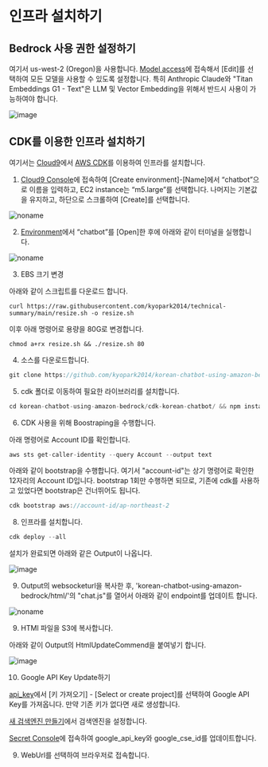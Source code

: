 # 인프라 설치하기

## Bedrock 사용 권한 설정하기

여기서 us-west-2 (Oregon)을 사용합니다. [Model access](https://us-east-1.console.aws.amazon.com/bedrock/home?region=us-east-1#/modelaccess)에 접속해서 [Edit]를 선택하여 모든 모델을 사용할 수 있도록 설정합니다. 특히 Anthropic Claude와 "Titan Embeddings G1 - Text"은 LLM 및 Vector Embedding을 위해서 반드시 사용이 가능하여야 합니다.

![image](https://github.com/kyopark2014/question-answering-chatbot-with-vector-store/assets/52392004/112fa4f6-680b-4cbf-8018-3bef6514ccf3)



## CDK를 이용한 인프라 설치하기


여기서는 [Cloud9](https://aws.amazon.com/ko/cloud9/)에서 [AWS CDK](https://aws.amazon.com/ko/cdk/)를 이용하여 인프라를 설치합니다.

1) [Cloud9 Console](https://ap-northeast-2.console.aws.amazon.com/cloud9control/home?region=ap-northeast-2#/create)에 접속하여 [Create environment]-[Name]에서 “chatbot”으로 이름을 입력하고, EC2 instance는 “m5.large”를 선택합니다. 나머지는 기본값을 유지하고, 하단으로 스크롤하여 [Create]를 선택합니다.

![noname](https://github.com/kyopark2014/chatbot-based-on-Falcon-FM/assets/52392004/7c20d80c-52fc-4d18-b673-bd85e2660850)

2) [Environment](https://ap-northeast-2.console.aws.amazon.com/cloud9control/home?region=ap-northeast-2#/)에서 “chatbot”를 [Open]한 후에 아래와 같이 터미널을 실행합니다.

![noname](https://github.com/kyopark2014/chatbot-based-on-Falcon-FM/assets/52392004/b7d0c3c0-3e94-4126-b28d-d269d2635239)

3) EBS 크기 변경

아래와 같이 스크립트를 다운로드 합니다. 

```text
curl https://raw.githubusercontent.com/kyopark2014/technical-summary/main/resize.sh -o resize.sh
```

이후 아래 명령어로 용량을 80G로 변경합니다.
```text
chmod a+rx resize.sh && ./resize.sh 80
```


4) 소스를 다운로드합니다.

```java
git clone https://github.com/kyopark2014/korean-chatbot-using-amazon-bedrock
```

5) cdk 폴더로 이동하여 필요한 라이브러리를 설치합니다.

```java
cd korean-chatbot-using-amazon-bedrock/cdk-korean-chatbot/ && npm install
```

6) CDK 사용을 위해 Boostraping을 수행합니다.

아래 명령어로 Account ID를 확인합니다.

```java
aws sts get-caller-identity --query Account --output text
```

아래와 같이 bootstrap을 수행합니다. 여기서 "account-id"는 상기 명령어로 확인한 12자리의 Account ID입니다. bootstrap 1회만 수행하면 되므로, 기존에 cdk를 사용하고 있었다면 bootstrap은 건너뛰어도 됩니다.

```java
cdk bootstrap aws://account-id/ap-northeast-2
```

8) 인프라를 설치합니다.

```java
cdk deploy --all
```

설치가 완료되면 아래와 같은 Output이 나옵니다. 

![image](https://github.com/kyopark2014/korean-chatbot-using-amazon-bedrock/assets/52392004/766b4d33-13c9-49b1-9462-832120f73109)

9) Output의 websocketurl을 복사한 후, 'korean-chatbot-using-amazon-bedrock/html/'의 "chat.js"를 열어서 아래와 같이 endpoint를 업데이트 합니다.

![noname](https://github.com/kyopark2014/korean-chatbot-using-amazon-bedrock/assets/52392004/d38d5606-5ebf-43d5-b2d3-190e5bc3fcdb)


9) HTMl 파일을 S3에 복사합니다.

아래와 같이 Output의 HtmlUpdateCommend을 붙여넣기 합니다. 

![image](https://github.com/kyopark2014/korean-chatbot-using-amazon-bedrock/assets/52392004/130bae3d-3bde-43a8-8bcb-55cee1e06e42)

10) Google API Key Update하기

[api_key](https://developers.google.com/custom-search/docs/paid_element?hl=ko#api_key)에서 [키 가져오기] - [Select or create project]를 선택하여 Google API Key를 가져옵니다. 만약 기존 키가 없다면 새로 생성합니다.

[새 검색엔진 만들기](https://programmablesearchengine.google.com/controlpanel/create?hl=ko)에서 검색엔진을 설정합니다. 


[Secret Console](https://us-west-2.console.aws.amazon.com/secretsmanager/secret?name=googl_api_key&region=us-west-2)에 접속하여 google_api_key와 google_cse_id를 업데이트합니다.

9) WebUrl를 선택하여 브라우저로 접속합니다.

